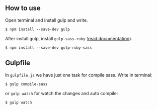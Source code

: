 How to use
---------------------
Open terminal and install gulp and write.

	$ npm install --save-dev gulp
After install gulp, install `gulp-sass-ruby` ([read documentation](https://npmjs.org/package/gulp-ruby-sass/)).

	$ npm install --save-dev gulp-ruby-sass

Gulpfile
---------------------
In `gulpfile.js` we have just one task for compile sass. Write in terminal:

	$ gulp compile-sass
or `gulp watch` for watch the changes and auto compile:

	$ gulp watch